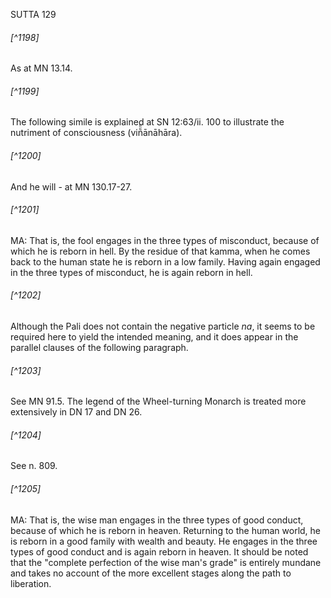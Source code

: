 SUTTA 129

###### [^1198]
As at MN 13.14.

###### [^1199]
The following simile is explained at SN 12:63/ii. 100 to illustrate the nutriment of consciousness (viñ̃̃̃ānāhāra).

###### [^1200]
And he will - at MN 130.17-27.

###### [^1201]
MA: That is, the fool engages in the three types of misconduct, because of which he is reborn in hell. By the residue of that kamma, when he comes back to the human state he is reborn in a low family. Having again engaged in the three types of misconduct, he is again reborn in hell.

###### [^1202]
Although the Pali does not contain the negative particle $n a$, it seems to be required here to yield the intended meaning, and it does appear in the parallel clauses of the following paragraph.

###### [^1203]
See MN 91.5. The legend of the Wheel-turning Monarch is treated more extensively in DN 17 and DN 26.

###### [^1204]
See n. 809.

###### [^1205]
MA: That is, the wise man engages in the three types of good conduct, because of which he is reborn in heaven. Returning to the human world, he is reborn in a good family with wealth and beauty. He engages in the three types of good conduct and is again reborn in heaven. It should be noted that the "complete perfection of the wise man's grade" is entirely mundane and takes no account of the more excellent stages along the path to liberation.

